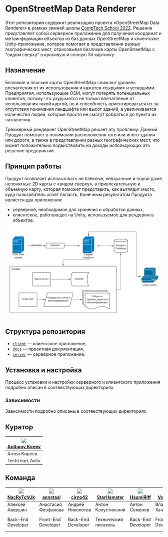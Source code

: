 # OpenStreetMap Data Renderer

Этот репозиторий содержит реализацию проекта «OpenStreetMap Data Renderer» в рамках зимней школы [CompTech School 2022](https://comptechschool.com/).
Решение представляет собой серверное приложение для получения координат и метаинформации объектов из баз данных
OpenStreetMap и клиентское Unity-приложение, которое помогает в представлении разных географических мест, отрисовывая
безликие карты OpenStreetMap с "видом сверху" в красивую и сочную 3d картинку.

## Назначение

Безликие и плоские карты OpenStreetMap снижают уровень впечатления от их использования и кажутся «сырыми» и уставшими.
Предприятия, использующие OSM, могут потерять потенциальных клиентов, потому что ухудшается не только впечатление от
использования такой картой, но и способность ориентироваться из-за отсутствия понимания ландшафта или высот зданий, а
увеличивается количество людей, которые просто не смогут добраться до пункта их назначения.

Трёхмерный рендеринг OpenStreetMap решает эту проблему. Данный Продукт помогает в понимании расположения того или иного
здания или дороги, а также в представлении разных географических мест, что может положительно подействовать на доходы
использующих это решение предприятий.

## Принцип работы

Продукт позволяет использовать не блёклые, невзрачные и порой даже непонятные 2D карты с «видом сверху», а
привлекательную и объемную карту, которая поможет представить, как выглядит место, куда пользователь хочет попасть.
Конечным результатом Продукта является два приложения:

* серверное, необходимое для хранения и обработки данных,
* клиентское, работающее на Unity, используемое для рендеринга объектов.

<img src="docs/pictures/diagramApplicationDescription.png" alt="Диаграмма описания работы приложения" title="Диаграмма описания работы приложения">

## Структура репозитория

* [`client`](https://github.com/comptech-winter-school/osm-data-renderer/tree/main/client) — клиентское приложение,
* [`docs`](https://github.com/comptech-winter-school/osm-data-renderer/tree/main/docs) — проектная документация,
* [`server`](https://github.com/comptech-winter-school/osm-data-renderer/tree/main/server) — серверное приложение.

## Установка и настройка

Процесс установки и настройки серверного и клиентского приложения подробно описан в соотвествующих директориях.

### Зависимости

Зависимости подробно описаны в соотвествующих директориях.

## Куратор

| [<img src="https://avatars.githubusercontent.com/u/936289?v=4" width="130">](https://github.com/small-jeeper)<br>[Anthony Kireev](https://github.com/small-jeeper) |
|---|
| Антон Киреев |
| TechLead, Avito |

## Команда

| [<img src="https://avatars.githubusercontent.com/u/62282276?v=4">](https://github.com/NacRyTchUk)<br>[NacRyTchUk](https://github.com/NacRyTchUk) | [<img src="https://avatars.githubusercontent.com/u/67387536?v=4">](https://github.com/annstasi/)<br>[annstasi](https://github.com/annstasi/) | [<img src="https://avatars.githubusercontent.com/u/58635649?v=4">](https://github.com/cirno42)<br>[cirno42](https://github.com/cirno42/) | [<img src="https://avatars.githubusercontent.com/u/91747573?v=4">](https://github.com/StarHamster)<br>[StarHamster](https://github.com/StarHamster) | [<img src="https://avatars.githubusercontent.com/u/57074999?v=4">](https://github.com/HaumiRiff)<br>[HaumiRiff](https://github.com/HaumiRiff) | [<img src="https://avatars.githubusercontent.com/u/19913836?v=4">](https://github.com/Vov-etc)<br>[Vov-etc](https://github.com/Vov-etc) | [<img src="https://avatars.githubusercontent.com/u/78679173?v=4">](https://github.com/bernmarx)<br>[bernmarx](https://github.com/bernmarx) |
|---|---|---|---|---|---|---|
| Алексей Авершин | Анастасия Феофанова | Андрей Николотов | Антон Капустинский | Антон Семенов | Владимир Хачатуров | Даниил Стрелкин |
| Back-End Developer | Front-End Developer | Back-End Developer | Технический писатель | Back-End Developer | Front-End Developer | Front-End Developer |
